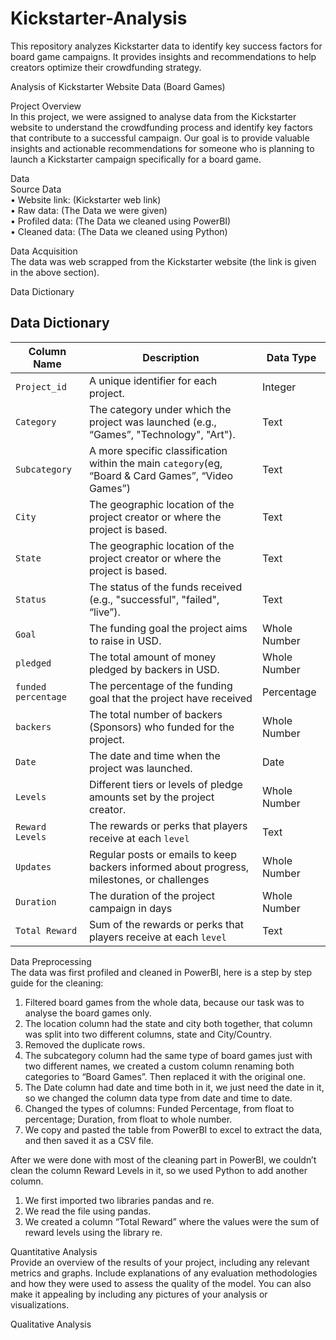 # Kickstarter-Analysis
This repository analyzes Kickstarter data to identify key success factors for board game campaigns. It provides insights and recommendations to help creators optimize their crowdfunding strategy.        

 Analysis of Kickstarter Website Data (Board Games)           

Project Overview  
In this project, we were assigned to analyse data from the Kickstarter website to understand the crowdfunding process and identify key factors that contribute to a successful campaign. Our goal is to provide valuable insights and actionable recommendations for someone who is planning to launch a Kickstarter campaign specifically for a board game.  

Data  
Source Data  
• Website link: (Kickstarter web link)  
• Raw data: (The Data we were given)  
• Profiled data: (The Data we cleaned using PowerBI)  
• Cleaned data: (The Data we cleaned using Python)  

Data Acquisition  
The data was web scrapped from the Kickstarter website (the link is given in the above section).  

Data Dictionary  
## Data Dictionary  
| Column Name         | Description                                                       | Data Type    |  
|---------------------|-------------------------------------------------------------------|--------------|  
| `Project_id`        | A unique identifier for each project.                             | Integer      |  
| `Category`          | The category under which the project was launched (e.g., “Games”, "Technology", "Art"). | Text      |  
| `Subcategory`       | A more specific classification within the main `category`(eg, “Board & Card Games”, “Video Games”)                             | Text     |  
| `City`        | The geographic location of the project creator or where the project is based.          | Text     |  
| `State`        | The geographic location of the project creator or where the project is based.          | Text     |  
| `Status`            | The status of the funds received (e.g., "successful", "failed", “live”).   | Text  |  
| `Goal`              | The funding goal the project aims to raise in USD.                             | Whole Number    |  
| `pledged`           | The total amount of money pledged by backers in USD.              | Whole Number        |  
| `funded percentage` | The percentage of the funding goal that the project have received                          | Percentage     |  
| `backers`           | The total number of backers (Sponsors) who funded for the project.                      | Whole Number     |  
| `Date`       | The date and time when the project was launched.                  | Date    |  
| `Levels`            | Different tiers or levels of pledge amounts set by the project creator.                         | Whole Number     |  
| `Reward Levels` | The rewards or perks that players receive at each `level` | Text      |  
| `Updates` | Regular posts or emails to keep backers informed about progress, milestones, or challenges | Whole Number        |  
| `Duration`        | The duration of the project campaign in days                           | Whole Number      |  
| `Total Reward` | Sum of the rewards or perks that players receive at each `level` | Text      |  

Data Preprocessing  
The data was first profiled and cleaned in PowerBI, here is a step by step guide for the cleaning:  
1. Filtered board games from the whole data, because our task was to analyse the board games only.  
2. The location column had the state and city both together, that column was split into two different columns, state and City/Country.  
3. Removed the duplicate rows.  
4. The subcategory column had the same type of board games just with two different names, we created a custom column renaming both categories to “Board Games”. Then replaced it with the original one.  
5. The Date column had date and time both in it, we just need the date in it, so we changed the column data type from date and time to date.  
6. Changed the types of columns: Funded Percentage, from float to percentage; Duration, from float to whole number.  
7. We copy and pasted the table from PowerBI to excel to extract the data, and then saved it as a CSV file.  

After we were done with most of the cleaning part in PowerBI, we couldn’t clean the column Reward Levels in it, so we used Python to add another column.  
1. We first imported two libraries pandas and re.  
2. We read the file using pandas.  
3. We created a column “Total Reward” where the values were the sum of reward levels using the library re.  

Quantitative Analysis  
Provide an overview of the results of your project, including any relevant metrics and graphs. Include explanations of any evaluation methodologies and how they were used to assess the quality of the model. You can also make it appealing by including any pictures of your analysis or visualizations.  

Qualitative Analysis


